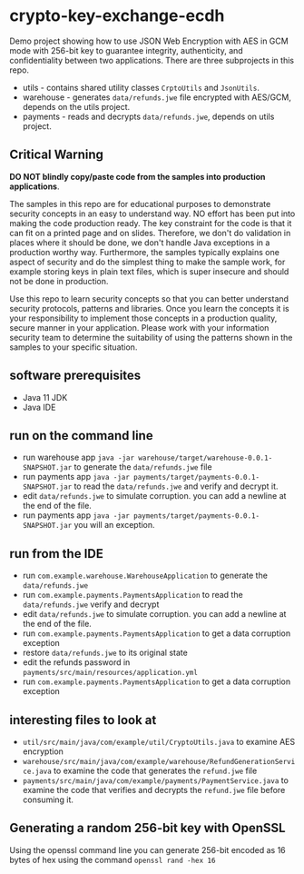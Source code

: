 # crypto-key-exchange-ecdh

Demo project showing how to use JSON Web Encryption with AES in GCM mode with 256-bit key to
guarantee integrity,  authenticity, and confidentiality between two applications. 
There are three subprojects in this repo.

* utils - contains shared utility classes `CrptoUtils` and `JsonUtils`.  
* warehouse - generates `data/refunds.jwe` file encrypted with AES/GCM, depends on the utils project. 
* payments -  reads and decrypts `data/refunds.jwe`, depends on utils project.

## Critical Warning

**DO NOT blindly copy/paste code from the samples into production applications**. 

The samples in this repo are for educational purposes to demonstrate security concepts in an easy
to understand way. NO effort has been put into making the code production ready. The key 
constraint for the code is that it can fit on a printed page and on slides. Therefore, we don't do 
validation in places where it should be done, we don't handle Java exceptions in a production worthy
way. Furthermore, the samples typically explains one aspect of security and do the simplest thing
to make the sample work, for example storing keys in plain text files, which is super insecure and
should not be done in production.

Use this repo to learn security concepts so that you can better understand security protocols,
patterns and libraries. Once you learn the concepts it is your responsibility to implement those
concepts in a production quality, secure manner in your application. Please work with your 
information security team to determine the suitability of using the patterns shown in the 
samples to your specific situation.

## software prerequisites 

* Java 11 JDK 
* Java IDE 

## run on the command line

* run warehouse app `java -jar warehouse/target/warehouse-0.0.1-SNAPSHOT.jar` to generate the 
  `data/refunds.jwe` file
* run payments app `java -jar payments/target/payments-0.0.1-SNAPSHOT.jar` to read the 
  `data/refunds.jwe` and verify and decrypt it.
* edit `data/refunds.jwe` to simulate corruption. you can add a newline at the end of the file.
* run payments app `java -jar payments/target/payments-0.0.1-SNAPSHOT.jar` you will an exception. 

## run from the IDE 

* run `com.example.warehouse.WarehouseApplication` to generate the `data/refunds.jwe`
* run `com.example.payments.PaymentsApplication` to read the `data/refunds.jwe`  verify and decrypt 
* edit `data/refunds.jwe` to simulate corruption. you can add a newline at the end of the file.
* run `com.example.payments.PaymentsApplication` to get a data corruption exception 
* restore `data/refunds.jwe` to its original state
* edit the refunds password in `payments/src/main/resources/application.yml`
* run `com.example.payments.PaymentsApplication` to get a data corruption exception 

## interesting files to look at 

* `util/src/main/java/com/example/util/CryptoUtils.java` to examine AES encryption
* `warehouse/src/main/java/com/example/warehouse/RefundGenerationService.java` to examine the code
that generates the `refund.jwe` file
* `payments/src/main/java/com/example/payments/PaymentService.java` to examine the code that 
 verifies and decrypts the `refund.jwe` file before consuming it.

## Generating a random 256-bit key with OpenSSL

Using the openssl command line you can generate 256-bit encoded as  16 bytes of hex using the 
command `openssl rand -hex 16`
